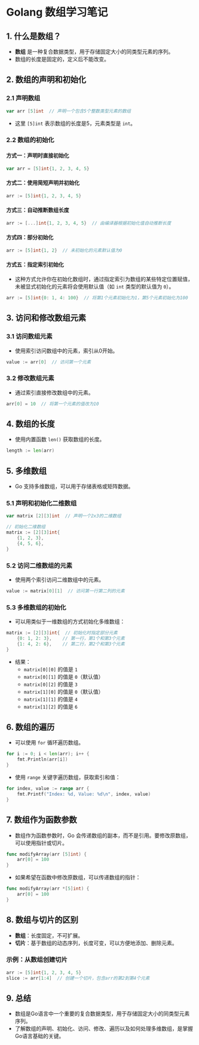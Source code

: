 # Golang 数组学习笔记

## 1. 什么是数组？
- **数组** 是一种复合数据类型，用于存储固定大小的同类型元素的序列。
- 数组的长度是固定的，定义后不能改变。

## 2. 数组的声明和初始化
### 2.1 声明数组
```go
var arr [5]int  // 声明一个包含5个整数类型元素的数组
```
- 这里 `[5]int` 表示数组的长度是5，元素类型是 `int`。

### 2.2 数组的初始化
#### 方式一：声明时直接初始化
```go
var arr = [5]int{1, 2, 3, 4, 5}
```

#### 方式二：使用简短声明并初始化
```go
arr := [5]int{1, 2, 3, 4, 5}
```

#### 方式三：自动推断数组长度
```go
arr := [...]int{1, 2, 3, 4, 5}  // 由编译器根据初始化值自动推断长度
```

#### 方式四：部分初始化
```go
arr := [5]int{1, 2}  // 未初始化的元素默认值为0
```

#### 方式五：指定索引初始化
- 这种方式允许你在初始化数组时，通过指定索引为数组的某些特定位置赋值，未被显式初始化的元素将会使用默认值（如 `int` 类型的默认值为 `0`）。
```go
arr := [5]int{0: 1, 4: 100}  // 将第1个元素初始化为1，第5个元素初始化为100
```

## 3. 访问和修改数组元素
### 3.1 访问数组元素
- 使用索引访问数组中的元素，索引从0开始。
```go
value := arr[0]  // 访问第一个元素
```

### 3.2 修改数组元素
- 通过索引直接修改数组中的元素。
```go
arr[0] = 10  // 将第一个元素的值改为10
```

## 4. 数组的长度
- 使用内置函数 `len()` 获取数组的长度。
```go
length := len(arr)
```

## 5. 多维数组
- Go 支持多维数组，可以用于存储表格或矩阵数据。

### 5.1 声明和初始化二维数组
```go
var matrix [2][3]int  // 声明一个2x3的二维数组

// 初始化二维数组
matrix := [2][3]int{
    {1, 2, 3},
    {4, 5, 6},
}
```

### 5.2 访问二维数组的元素
- 使用两个索引访问二维数组中的元素。
```go
value := matrix[0][1]  // 访问第一行第二列的元素
```

### 5.3 多维数组的初始化
- 可以用类似于一维数组的方式初始化多维数组：
```go
matrix := [2][3]int{  // 初始化时指定部分元素
    {0: 1, 2: 3},    // 第一行，第1个和第3个元素
    {1: 4, 2: 6},    // 第二行，第2个和第3个元素
}
```
- 结果：
  - `matrix[0][0]` 的值是 `1`
  - `matrix[0][1]` 的值是 `0`（默认值）
  - `matrix[0][2]` 的值是 `3`
  - `matrix[1][0]` 的值是 `0`（默认值）
  - `matrix[1][1]` 的值是 `4`
  - `matrix[1][2]` 的值是 `6`

## 6. 数组的遍历
- 可以使用 `for` 循环遍历数组。
```go
for i := 0; i < len(arr); i++ {
    fmt.Println(arr[i])
}
```

- 使用 `range` 关键字遍历数组，获取索引和值：
```go
for index, value := range arr {
    fmt.Printf("Index: %d, Value: %d\n", index, value)
}
```

## 7. 数组作为函数参数
- 数组作为函数参数时，Go 会传递数组的副本，而不是引用。要修改原数组，可以使用指针或切片。
```go
func modifyArray(arr [5]int) {
    arr[0] = 100
}
```

- 如果希望在函数中修改原数组，可以传递数组的指针：
```go
func modifyArray(arr *[5]int) {
    arr[0] = 100
}
```

## 8. 数组与切片的区别
- **数组**：长度固定，不可扩展。
- **切片**：基于数组的动态序列，长度可变，可以方便地添加、删除元素。

### 示例：从数组创建切片
```go
arr := [5]int{1, 2, 3, 4, 5}
slice := arr[1:4]  // 创建一个切片，包含arr的第2到第4个元素
```

## 9. 总结
- 数组是Go语言中一个重要的复合数据类型，用于存储固定大小的同类型元素序列。
- 了解数组的声明、初始化、访问、修改、遍历以及如何处理多维数组，是掌握Go语言基础的关键。
